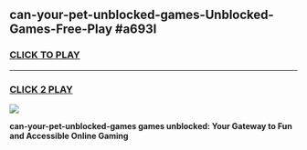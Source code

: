
## can-your-pet-unblocked-games-Unblocked-Games-Free-Play #a693l
<h3>
<a href="https://us.freeplayer.one?title=can-your-pet-unblocked-games&ref=9M">CLICK TO PLAY</a></h3>
<hr>

<h3>
<a href="https://us.freeplayer.one?title=can-your-pet-unblocked-games&ref=9M">CLICK 2 PLAY</a>
  
</h3>

<a href="https://us.freeplayer.one?title=can-your-pet-unblocked-games&ref=9M"><img src="https://clearcache.store/games.png"></a>


**can-your-pet-unblocked-games games unblocked: Your Gateway to Fun and Accessible Online Gaming**
